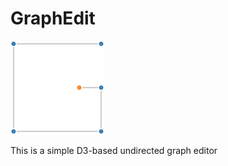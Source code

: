 # GraphEdit

![GraphEdit](/images/graphedit.png "GraphEdit Logo")

This is a simple D3-based undirected graph editor
